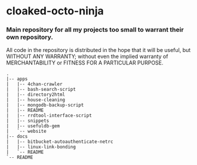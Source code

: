 # cloaked-octo-ninja

### Main repository for all my projects too small to warrant their own repository.

All code in the repository is distributed in the hope that it will be useful,
but WITHOUT ANY WARRANTY; without even the implied warranty of MERCHANTABILITY
or FITNESS FOR A PARTICULAR PURPOSE.

    .
    |-- apps
    |   |-- 4chan-crawler
    |   |-- bash-search-script
    |   |-- directory2html
    |   |-- house-cleaning
    |   |-- mongodb-backup-script
    |   |-- README
    |   |-- rrdtool-interface-script
    |   |-- snippets
    |   |-- usefuldb-gem
    |   `-- website
    |-- docs
    |   |-- bitbucket-autoauthenticate-netrc
    |   |-- linux-link-bonding
    |   `-- README
    `-- README
